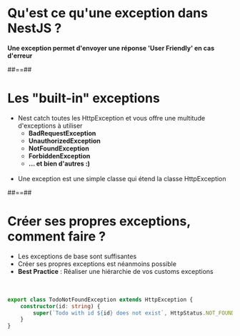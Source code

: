 # Qu'est ce qu'une exception dans NestJS ?

**Une exception permet d'envoyer une réponse 'User Friendly' en cas d'erreur**

<!-- .element: class="full-center" -->

##==##

# Les "built-in" exceptions

-   Nest catch toutes les HttpException et vous offre une multitude d'exceptions à utiliser
    -   **BadRequestException**
    -   **UnauthorizedException**
    -   **NotFoundException**
    -   **ForbiddenException**
    -   **... et bien d'autres :)** <br/><br/>
-   Une exception est une simple classe qui étend la classe HttpException

##==##

<!-- .slide: class="with-code inconsolata"-->

# Créer ses propres exceptions, comment faire ?

-   Les exceptions de base sont suffisantes
-   Créer ses propres exceptions est néanmoins possible
-   **Best Practice** : Réaliser une hiérarchie de vos customs exceptions <br/><br/><br/>

```typescript
export class TodoNotFoundException extends HttpException {
    constructor(id: string) {
        super(`Todo with id ${id} does not exist`, HttpStatus.NOT_FOUND);
    }
}
```

<!-- .element: class="big-code"-->
